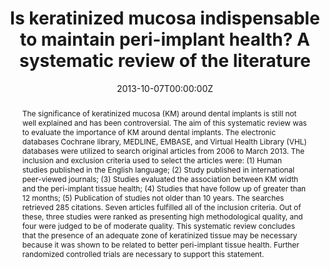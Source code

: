 ---
abstract: 'The significance of keratinized mucosa (KM) around dental implants is still not well explained and has been controversial. The aim of this systematic review was to evaluate the importance of KM around dental implants. The electronic databases Cochrane library, MEDLINE, EMBASE, and Virtual Health Library (VHL) databases were utilized to search original articles from 2006 to March 2013. The inclusion and exclusion criteria used to select the articles were: (1) Human studies published in the English language; (2) Study published in international peer-viewed journals; (3) Studies evaluated the association between KM width and the peri-implant tissue health; (4) Studies that have follow up of greater than 12 months; (5) Publication of studies not older than 10 years. The searches retrieved 285 citations. Seven articles fulfilled all of the inclusion criteria. Out of these, three studies were ranked as presenting high methodological quality, and four were judged to be of moderate quality. This systematic review concludes that the presence of an adequate zone of keratinized tissue may be necessary because it was shown to be related to better peri-implant tissue health. Further randomized controlled trials are necessary to support this statement.'
author_notes:
- 
- 
authors:
- Carlos Brito
- Howard C Tenenbaum
- admin
- Christian Schmitt
- Getulio Nogueira-Filho
date: "2013-10-07T00:00:00Z"
doi: "https://doi.org/10.1002/jbm.b.33042"
featured: false
image:
  caption: 'Image credit: [**Pexels**](https://www.pexels.com/photo/white-and-gray-plastic-chairs-4562895)'
  focal_point: ""
  preview_only: false
projects: []
publication: '*J Biomed Mater Res B Appl Biomater. 2014 Apr;102(3):643-50.*'
publication_short: ""
publication_types:
- "2"
publishDate: "2013-10-07T00:00:00Z"
slides:
summary:
tags:
- Source Themes
title: Is keratinized mucosa indispensable to maintain peri-implant health? A systematic review of the literature
url_code: ""
url_dataset: ""
url_pdf: https://onlinelibrary.wiley.com/doi/10.1002/jbm.b.33042
url_poster: ""
url_project: ""
url_slides: ""
url_source: ""
url_video: ""
---